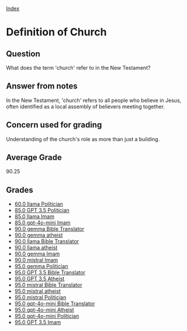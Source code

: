 
[Index](../index.md)
# Definition of Church
## Question
What does the term 'church' refer to in the New Testament?

## Answer from notes
In the New Testament, 'church' refers to all people who believe in Jesus, often identified as a local assembly of believers meeting together.

## Concern used for grading
Understanding of the church's role as more than just a building.

## Average Grade
90.25

## Grades
 * [60.0 llama Politician](../answers/llama_Politician/Definition_of_Church.md)
 * [85.0 GPT 3.5 Politician](../answers/GPT_3.5_Politician/Definition_of_Church.md)
 * [85.0 llama Imam](../answers/llama_Imam/Definition_of_Church.md)
 * [85.0 gpt-4o-mini Imam](../answers/gpt-4o-mini_Imam/Definition_of_Church.md)
 * [90.0 gemma Bible Translator](../answers/gemma_Bible_Translator/Definition_of_Church.md)
 * [90.0 gemma atheist](../answers/gemma_atheist/Definition_of_Church.md)
 * [90.0 llama Bible Translator](../answers/llama_Bible_Translator/Definition_of_Church.md)
 * [90.0 llama atheist](../answers/llama_atheist/Definition_of_Church.md)
 * [90.0 gemma Imam](../answers/gemma_Imam/Definition_of_Church.md)
 * [90.0 mistral Imam](../answers/mistral_Imam/Definition_of_Church.md)
 * [95.0 gemma Politician](../answers/gemma_Politician/Definition_of_Church.md)
 * [95.0 GPT 3.5 Bible Translator](../answers/GPT_3.5_Bible_Translator/Definition_of_Church.md)
 * [95.0 GPT 3.5 Atheist](../answers/GPT_3.5_Atheist/Definition_of_Church.md)
 * [95.0 mistral Bible Translator](../answers/mistral_Bible_Translator/Definition_of_Church.md)
 * [95.0 mistral atheist](../answers/mistral_atheist/Definition_of_Church.md)
 * [95.0 mistral Politician](../answers/mistral_Politician/Definition_of_Church.md)
 * [95.0 gpt-4o-mini Bible Translator](../answers/gpt-4o-mini_Bible_Translator/Definition_of_Church.md)
 * [95.0 gpt-4o-mini Atheist](../answers/gpt-4o-mini_Atheist/Definition_of_Church.md)
 * [95.0 gpt-4o-mini Politician](../answers/gpt-4o-mini_Politician/Definition_of_Church.md)
 * [95.0 GPT 3.5 Imam](../answers/GPT_3.5_Imam/Definition_of_Church.md)
